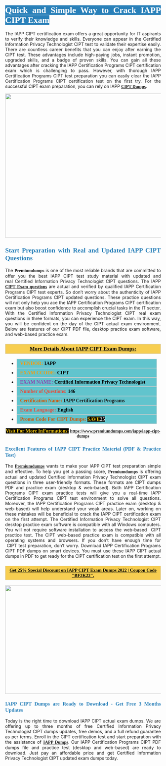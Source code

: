 <h1 style="text-align: justify;"><span style="color:#ffffff;"><span style="font-family:Georgia,serif;"><strong><span style="background-color:#2980b9;">Quick and Simple Way to Crack IAPP CIPT Exam</span></strong></span></span></h1>

<p style="text-align: justify;">The IAPP CIPT certification exam offers a great opportunity for IT aspirants to verify their knowledge and skills. Everyone can appear in the Certified Information Privacy Technologist CIPT test to validate their expertise easily. There are countless career benefits that you can enjoy after earning the CIPT test. These advantages include high-paying jobs, instant promotion, upgraded skills, and a badge of proven skills. You can gain all these advantages after cracking the IAPP Certification Programs CIPT certification exam which is challenging to pass. However, with thorough IAPP Certification Programs CIPT test preparation you can easily clear the IAPP Certification Programs CIPT certification test on the first try. For the successful CIPT exam preparation, you can rely on IAPP <span style="font-family:Georgia,serif;"><strong><a href="https://www.premiumdumps.com/iapp/iapp-cipt-dumps">CIPT Dumps</a></strong></span>.</p>

<p style="text-align: center;"><a href="https://www.premiumdumps.com/iapp/iapp-cipt-dumps"><img alt="" src="https://i.imgur.com/KJGzbJ2.jpeg" style="width: 700px; height: 465px;" /></a></p>

<h2 style="text-align: justify;"><span style="color:#2980b9;"><span style="font-family:Georgia,serif;"><strong>Start Preparation with Real and Updated IAPP CIPT Questions</strong></span></span></h2>

<p style="text-align: justify;">The <span style="font-size:14px;"><span style="font-family:Georgia,serif;"><strong>Premiumdumps</strong></span></span> is one of the most reliable brands that are committed to offer you the best IAPP CIPT test study material with updated and real Certified Information Privacy Technologist CIPT questions. The IAPP <span style="font-family:Georgia,serif;"><strong><a href="https://www.premiumdumps.com/iapp/iapp-cipt-dumps">CIPT Exam questions</a></strong></span> are actual and verified by qualified IAPP Certification Programs CIPT test experts. So don’t worry about the authenticity of IAPP Certification Programs CIPT updated questions. These practice questions will not only help you ace the IAPP Certification Programs CIPT certification exam but also boost confidence to accomplish crucial tasks in the IT sector. With the Certified Information Privacy Technologist CIPT real exam questions in three formats, you can experience the CIPT exam. In this way, you will be confident on the day of the CIPT actual exam environment. Below are features of our CIPT PDF file, desktop practice exam software, and web-based practice exam.</p>

<h3 style="background: #f7ce50; border: 1px solid rgb(204, 204, 204); padding: 5px 10px; text-align: center;"><span style="font-family:Georgia,serif;"><u><u><span style="color:#000000;"><span style="font-size:11pt"><span style="line-height:normal"><b><span style="font-size:13.0pt"><span cambria="">More Details About IAPP CIPT Exam Dumps:</span></span></b></span></span></span></u></u></span></h3>

<ul>
	<li style="margin:0cm 10pt">
	<div style="background:#61c4cd; border: 1px solid rgb(204, 204, 204); padding: 5px 10px; text-align: justify;"><span style="font-family:Georgia,serif;"><span style="font-size:11pt"><span style="line-height:normal"><b><span style="font-size:12.0pt"><span new="" roman="" times=""><span style="color:#f39c12;">VENDOR:</span> <span style="color:#000000;">IAPP</span></span></span></b></span></span></span></div>
	</li>
	<li style="margin:0cm 10pt">
	<div style="background: #61c4cd; border: 1px solid rgb(204, 204, 204); padding: 5px 10px; text-align: justify;"><span style="font-family:Georgia,serif;"><span style="font-size:11pt"><span style="line-height:normal"><b><span style="font-size:12.0pt"><span new="" roman="" times=""><span style="color:#f39c12;">EXAM CCODE:</span> <span style="color:#000000;">CIPT</span></span></span></b></span></span></span></div>
	</li>
	<li style="margin:0cm 10pt">
	<div style="background: #61c4cd; border: 1px solid rgb(204, 204, 204); padding: 5px 10px; text-align: justify;"><span style="font-family:Georgia,serif;"><span style="font-size:11pt"><span style="line-height:normal"><b><span style="font-size:12.0pt"><span new="" roman="" times=""><span style="color:#8e44ad;">EXAM NAME:</span> <span style="color:#000000;">Certified Information Privacy Technologist</span></span></span></b></span></span></span></div>
	</li>
	<li style="margin:0cm 10pt">
	<div style="background: #61c4cd; border: 1px solid rgb(204, 204, 204); padding: 5px 10px;"><span style="font-family:Georgia,serif;"><span style="font-size:11pt"><span style="line-height:normal"><b><span style="font-size:12.0pt"><span new="" roman="" times=""><span style="color:#e74c3c;">Number of Questions:</span><span style="color:#000000;"><span style="color:#f1c40f;"> </span>146</span></span></span></b></span></span></span></div>
	</li>
	<li style="margin:0cm 10pt">
	<div style="background: #61c4cd; border: 1px solid rgb(204, 204, 204); padding: 5px 10px; text-align: justify;"><span style="font-family:Georgia,serif;"><span style="font-size:11pt"><span style="line-height:normal"><b><span style="font-size:12.0pt"><span new="" roman="" times=""><span style="color:#d35400;">Certification Name:</span> IAPP Certification Programs</span></span></b></span></span></span></div>
	</li>
	<li style="margin:0cm 10pt">
	<div style="background: #61c4cd; border: 1px solid rgb(204, 204, 204); padding: 5px 10px; text-align: justify;"><span style="font-family:Georgia,serif;"><span style="font-size:11pt"><span style="line-height:normal"><b><span style="font-size:12.0pt"><span new="" roman="" times=""><span style="color:#e74c3c;">Exam Language:</span> <span style="color:#000000;">English</span></span></span></b></span></span></span></div>
	</li>
	<li style="margin:0cm 10pt">
	<div style="background: #61c4cd; border: 1px solid rgb(204, 204, 204); padding: 5px 10px;"><span style="font-family:Georgia,serif;"><span style="font-size:11pt"><span style="line-height:normal"><b><span style="font-size:12.0pt"><span new="" roman="" times=""><span style="color:#d35400;">Promo Code For CIPT Dumps:</span><span style="color:#f1c40f;"> <span style="background-color:#000000;">SAVE</span></span><span style="color:#ffffff;"><span style="background-color:#000000;">25</span></span></span></span></b></span></span></span></div>
	</li>
</ul>

<p style="text-align: center;"><span style="font-family:Georgia,serif;"><strong><span style="font-size:16px;"><span style="color:#f1c40f;"><span style="background-color:#000000;">Visit For More InFormations:</span></span></span> <a href="https://www.premiumdumps.com/iapp/iapp-cipt-dumps">https://www.premiumdumps.com/iapp/iapp-cipt-dumps</a></strong></span></p>

<h3 style="text-align: justify;"><span style="color:#2980b9;"><span style="font-family:Georgia,serif;"><strong><strong><strong>Excellent Features of IAPP CIPT Practice Material (PDF & Practice Test)</strong></strong></strong></span></span></h3>

<p style="text-align: justify;">The <a href="https://www.premiumdumps.com/"><span style="font-size:14px;"><span style="font-family:Georgia,serif;"><strong>Premiumdumps</strong></span></span></a> wants to make your IAPP CIPT test preparation simple and effective. To help you get a passing score, <span style="font-size:14px;"><span style="font-family:Georgia,serif;"><strong>Premiumdumps </strong></span></span>is offering actual and updated Certified Information Privacy Technologist CIPT exam questions in three user-friendly formats. These formats are CIPT dumps PDF and practice exam (desktop & web-based). Both IAPP Certification Programs CIPT exam practice tests will give you a real-time IAPP Certification Programs CIPT test environment to solve all questions. Moreover, the IAPP Certification Programs CIPT practice exam (desktop & web-based) will help understand your weak areas. Later on, working on these mistakes will be beneficial to crack the IAPP CIPT certification exam on the first attempt. The Certified Information Privacy Technologist CIPT desktop practice exam software is compatible with all Windows computers. You will not require software installation to access the web-based  CIPT practice test. The CIPT web-based practice exam is compatible with all operating systems and browsers. If you don’t have enough time for  CIPT test preparation, don’t worry. Download IAPP Certification Programs CIPT PDF dumps on smart devices. You must use these IAPP CIPT actual dumps in PDF to get ready for the CIPT certification test on the first attempt.</p>

<h3 style="background: rgb(247, 206, 80); border: 1px solid rgb(204, 204, 204); padding: 5px 10px; text-align: center;"><span style="font-family:Georgia,serif;"><u><span style="color:#000000;"><span style="font-size:11pt;"><span style="line-height:normal;"><b><span cambria="">Get 25% Special Discount on IAPP CIPT Exam Dumps 2022 | Coupon Code "BF2K22".</span></b></span></span></span></u></span></h3>

<p style="text-align: center;"><strong><strong><a href="https://www.premiumdumps.com/iapp/iapp-cipt-dumps"><img alt="" src="https://i.imgur.com/F18GQwv.jpeg" style="width: 700px; height: 350px;" /></a></strong></strong></p>

<h3 style="text-align: justify;"><strong><span style="color:#2980b9;"><span style="font-family:Georgia,serif;"><strong><strong><strong>IAPP CIPT Dumps are Ready to Download - Get Free 3 Months Updates</strong></strong></strong></span></span></strong></h3>

<p style="text-align: justify;">Today is the right time to download IAPP CIPT actual exam dumps. We are offering up to three months of free Certified Information Privacy Technologist CIPT dumps updates, free demos, and a full refund guarantee as per terms. Enroll in the CIPT certification test and start preparation with the assistance of <span style="font-family:Georgia,serif;"><strong><a href="https://www.premiumdumps.com/iapp-exam-dumps">IAPP Dumps</a></strong></span>. Our IAPP Certification Programs CIPT PDF dumps file and practice test (desktop and web-based) are ready to download. Just pay an affordable price and get Certified Information Privacy Technologist CIPT updated exam dumps today.</p>

